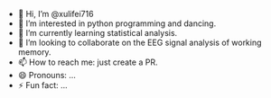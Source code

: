 - 👋 Hi, I’m @xulifei716
- 👀 I’m interested in python programming and dancing. 
- 🌱 I’m currently learning statistical analysis. 
- 💞️ I’m looking to collaborate on the EEG signal analysis of working memory. 
- 📫 How to reach me: just create a PR. 
- 😄 Pronouns: ...
- ⚡ Fun fact: ...

<!---
xulifei716/xulifei716 is a ✨ special ✨ repository because its `README.md` (this file) appears on your GitHub profile.
You can click the Preview link to take a look at your changes.
--->
